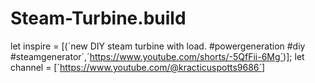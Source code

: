 # Steam-Turbine.build
let inspire = [(´new DIY steam turbine with load. #powergeneration #diy #steamgenerator´,´https://www.youtube.com/shorts/-5QfFii-6Mg´)]; let channel = [´https://www.youtube.com/@kracticuspotts9686´]

